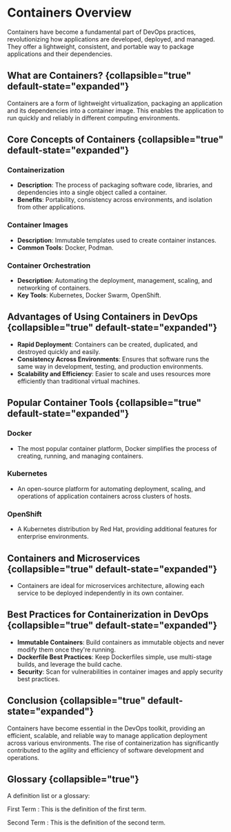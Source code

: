# Containers Overview

Containers have become a fundamental part of DevOps practices, revolutionizing how applications are developed, deployed,
and managed. They offer a lightweight, consistent, and portable way to package applications and their dependencies.

## What are Containers? {collapsible="true" default-state="expanded"}

Containers are a form of lightweight virtualization, packaging an application and its dependencies into a container
image. This enables the application to run quickly and reliably in different computing environments.

## Core Concepts of Containers {collapsible="true" default-state="expanded"}

### Containerization

- **Description**: The process of packaging software code, libraries, and dependencies into a single object called a
  container.
- **Benefits**: Portability, consistency across environments, and isolation from other applications.

### Container Images

- **Description**: Immutable templates used to create container instances.
- **Common Tools**: Docker, Podman.

### Container Orchestration

- **Description**: Automating the deployment, management, scaling, and networking of containers.
- **Key Tools**: Kubernetes, Docker Swarm, OpenShift.

## Advantages of Using Containers in DevOps {collapsible="true" default-state="expanded"}

- **Rapid Deployment**: Containers can be created, duplicated, and destroyed quickly and easily.
- **Consistency Across Environments**: Ensures that software runs the same way in development, testing, and production
  environments.
- **Scalability and Efficiency**: Easier to scale and uses resources more efficiently than traditional virtual machines.

## Popular Container Tools {collapsible="true" default-state="expanded"}

### Docker

- The most popular container platform, Docker simplifies the process of creating, running, and managing containers.

### Kubernetes

- An open-source platform for automating deployment, scaling, and operations of application containers across clusters
  of hosts.

### OpenShift

- A Kubernetes distribution by Red Hat, providing additional features for enterprise environments.

## Containers and Microservices {collapsible="true" default-state="expanded"}

- Containers are ideal for microservices architecture, allowing each service to be deployed independently in its own
  container.

## Best Practices for Containerization in DevOps {collapsible="true" default-state="expanded"}

- **Immutable Containers**: Build containers as immutable objects and never modify them once they're running.
- **Dockerfile Best Practices**: Keep Dockerfiles simple, use multi-stage builds, and leverage the build cache.
- **Security**: Scan for vulnerabilities in container images and apply security best practices.

## Conclusion {collapsible="true" default-state="expanded"}

Containers have become essential in the DevOps toolkit, providing an efficient, scalable, and reliable way to manage
application deployment across various environments. The rise of containerization has significantly contributed to the
agility and efficiency of software development and operations.

## Glossary {collapsible="true"}

A definition list or a glossary:

First Term
: This is the definition of the first term.

Second Term
: This is the definition of the second term.
